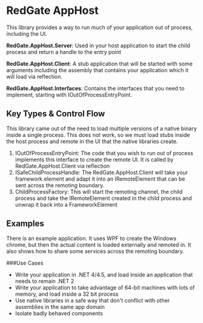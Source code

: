 RedGate AppHost
===============

This library provides a way to run much of your application out of process, including the UI.

**RedGate.AppHost.Server**: Used in your host application to start the child process and return a handle to the entry point

**RedGate.AppHost.Client**: A stub application that will be started with some arguments including the assembly that contains your application which it will load via reflection.

**RedGate.AppHost.Interfaces**: Contains the interfaces that you need to implement, starting with IOutOfProcessEntryPoint.


Key Types & Control Flow
-----------------------------
This library came out of the need to load multiple versions of a native binary inside a single process. This does not work, so we must load stubs inside the host process and remote in the UI that the native libraries create.


1. IOutOfProcessEntryPoint: The code that you wish to run out of process implements this interface to create the remote UI. It is called by RedGate.AppHost.Client via reflection
1. ISafeChildProcessHandle: The RedGate.AppHost.Client will take your framework element and adapt it into an IRemoteElement that can be sent across the remoting boundary.
1. ChildProcessFactory: This will start the remoting channel, the child process and take the IRemoteElement created in the child process and unwrap it back into a FrameworkElement

Examples
--------
There is an example application. It uses WPF to create the Windows chrome, but then the actual content is loaded externally and remoted in. It also shows how to share some services across the remoting boundary.


###Use Cases

 - Write your application in .NET 4/4.5, and load inside an application that needs to remain .NET 2
 - Write your application to take advantage of 64-bit machines with lots of memory, and load inside a 32 bit process
 - Use native libraries in a safe way that don't conflict with other assemblies in the same app domain
 - Isolate badly behaved components
